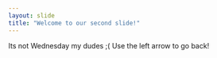```yaml
---
layout: slide
title: "Welcome to our second slide!"
---
```

Its not Wednesday my dudes ;(
Use the left arrow to go back!